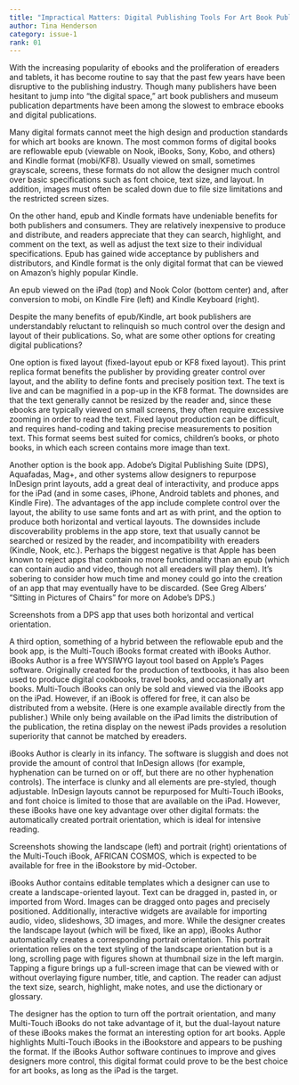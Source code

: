 ```yaml
---
title: "Impractical Matters: Digital Publishing Tools For Art Book Publishers"
author: Tina Henderson
category: issue-1
rank: 01
---
```


With the increasing popularity of ebooks and the proliferation of ereaders and tablets, it has become routine to say that the past few years have been disruptive to the publishing industry. Though many publishers have been hesitant to jump into “the digital space,” art book publishers and museum publication departments have been among the slowest to embrace ebooks and digital publications.

Many digital formats cannot meet the high design and production standards for which art books are known. The most common forms of digital books are reflowable epub (viewable on Nook, iBooks, Sony, Kobo, and others) and Kindle format (mobi/KF8). Usually viewed on small, sometimes grayscale, screens, these formats do not allow the designer much control over basic specifications such as font choice, text size, and layout. In addition, images must often be scaled down due to file size limitations and the restricted screen sizes.

On the other hand, epub and Kindle formats have undeniable benefits for both publishers and consumers. They are relatively inexpensive to produce and distribute, and readers appreciate that they can search, highlight, and comment on the text, as well as adjust the text size to their individual specifications. Epub has gained wide acceptance by publishers and distributors, and Kindle format is the only digital format that can be viewed on Amazon’s highly popular Kindle.


An epub viewed on the iPad (top) and Nook Color (bottom center) and, after conversion to mobi, on Kindle Fire (left) and Kindle Keyboard (right).

Despite the many benefits of epub/Kindle, art book publishers are understandably reluctant to relinquish so much control over the design and layout of their publications. So, what are some other options for creating digital publications?

One option is fixed layout (fixed-layout epub or KF8 fixed layout). This print replica format benefits the publisher by providing greater control over layout, and the ability to define fonts and precisely position text. The text is live and can be magnified in a pop-up in the KF8 format. The downsides are that the text generally cannot be resized by the reader and, since these ebooks are typically viewed on small screens, they often require excessive zooming in order to read the text. Fixed layout production can be difficult, and requires hand-coding and taking precise measurements to position text. This format seems best suited for comics, children’s books, or photo books, in which each screen contains more image than text.

Another option is the book app. Adobe’s Digital Publishing Suite (DPS), Aquafadas, Mag+, and other systems allow designers to repurpose InDesign print layouts, add a great deal of interactivity, and produce apps for the iPad (and in some cases, iPhone, Android tablets and phones, and Kindle Fire). The advantages of the app include complete control over the layout, the ability to use same fonts and art as with print, and the option to produce both horizontal and vertical layouts. The downsides include discoverability problems in the app store, text that usually cannot be searched or resized by the reader, and incompatibility with ereaders (Kindle, Nook, etc.). Perhaps the biggest negative is that Apple has been known to reject apps that contain no more functionality than an epub (which can contain audio and video, though not all ereaders will play them). It’s sobering to consider how much time and money could go into the creation of an app that may eventually have to be discarded. (See Greg Albers’ “Sitting in Pictures of Chairs” for more on Adobe’s DPS.)


Screenshots from a DPS app that uses both horizontal and vertical orientation.

A third option, something of a hybrid between the reflowable epub and the book app, is the Multi-Touch iBooks format created with iBooks Author. iBooks Author is a free WYSIWYG layout tool based on Apple’s Pages software. Originally created for the production of textbooks, it has also been used to produce digital cookbooks, travel books, and occasionally art books. Multi-Touch iBooks can only be sold and viewed via the iBooks app on the iPad. However, if an iBook is offered for free, it can also be distributed from a website. (Here is one example available directly from the publisher.) While only being available on the iPad limits the distribution of the publication, the retina display on the newest iPads provides a resolution superiority that cannot be matched by ereaders.

iBooks Author is clearly in its infancy. The software is sluggish and does not provide the amount of control that InDesign allows (for example, hyphenation can be turned on or off, but there are no other hyphenation controls). The interface is clunky and all elements are pre-styled, though adjustable. InDesign layouts cannot be repurposed for Multi-Touch iBooks, and font choice is limited to those that are available on the iPad. However, these iBooks have one key advantage over other digital formats: the automatically created portrait orientation, which is ideal for intensive reading.

Screenshots showing the landscape (left) and portrait (right) orientations of the Multi-Touch iBook, AFRICAN COSMOS, which is expected to be available for free in the iBookstore by mid-October.

iBooks Author contains editable templates which a designer can use to create a landscape-oriented layout. Text can be dragged in, pasted in, or imported from Word. Images can be dragged onto pages and precisely positioned. Additionally, interactive widgets are available for importing audio, video, slideshows, 3D images, and more. While the designer creates the landscape layout (which will be fixed, like an app), iBooks Author automatically creates a corresponding portrait orientation. This portrait orientation relies on the text styling of the landscape orientation but is a long, scrolling page with figures shown at thumbnail size in the left margin. Tapping a figure brings up a full-screen image that can be viewed with or without overlaying figure number, title, and caption. The reader can adjust the text size, search, highlight, make notes, and use the dictionary or glossary.

The designer has the option to turn off the portrait orientation, and many Multi-Touch iBooks do not take advantage of it, but the dual-layout nature of these iBooks makes the format an interesting option for art books. Apple highlights Multi-Touch iBooks in the iBookstore and appears to be pushing the format. If the iBooks Author software continues to improve and gives designers more control, this digital format could prove to be the best choice for art books, as long as the iPad is the target.

